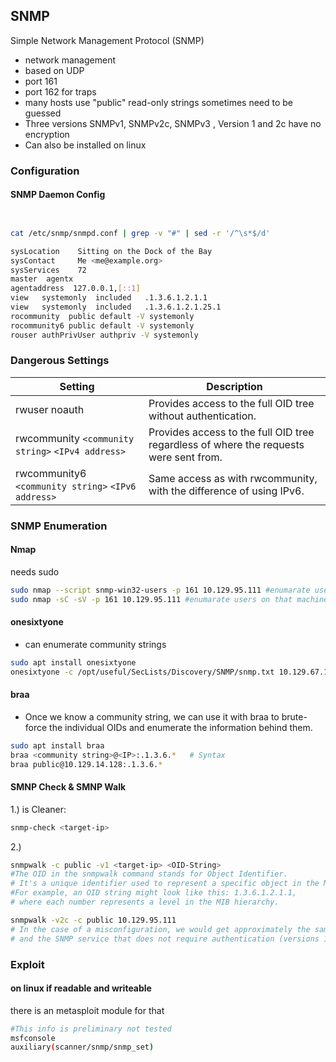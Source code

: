 ## SNMP

Simple Network Management Protocol (SNMP)
- network management 
- based on UDP
- port 161
- port 162 for traps
- many hosts use "public" read-only strings sometimes need to be guessed
- Three versions SNMPv1, SNMPv2c, SNMPv3 , Version 1 and 2c have no encryption
- Can also be installed on linux


### Configuration
#### SNMP Daemon Config
```sh


cat /etc/snmp/snmpd.conf | grep -v "#" | sed -r '/^\s*$/d'

sysLocation    Sitting on the Dock of the Bay
sysContact     Me <me@example.org>
sysServices    72
master  agentx
agentaddress  127.0.0.1,[::1]
view   systemonly  included   .1.3.6.1.2.1.1
view   systemonly  included   .1.3.6.1.2.1.25.1
rocommunity  public default -V systemonly
rocommunity6 public default -V systemonly
rouser authPrivUser authpriv -V systemonly

```
### Dangerous Settings
| Setting                           | Description                                                                 |
|-----------------------------------|-----------------------------------------------------------------------------|
| rwuser noauth                     | Provides access to the full OID tree without authentication.                |
| rwcommunity `<community string>` `<IPv4 address>` | Provides access to the full OID tree regardless of where the requests were sent from. |
| rwcommunity6 `<community string>` `<IPv6 address>` | Same access as with rwcommunity, with the difference of using IPv6.         |


### SNMP Enumeration

#### Nmap
needs sudo

```sh
sudo nmap --script snmp-win32-users -p 161 10.129.95.111 #enumarate users on that machine
sudo nmap -sC -sV -p 161 10.129.95.111 #enumarate users on that machine
```

#### onesixtyone
- can enumerate community strings
```sh
sudo apt install onesixtyone
onesixtyone -c /opt/useful/SecLists/Discovery/SNMP/snmp.txt 10.129.67.141
```

#### braa
- Once we know a community string, we can use it with braa to brute-force the individual OIDs and enumerate the information behind them.

```sh
sudo apt install braa
braa <community string>@<IP>:.1.3.6.*   # Syntax
braa public@10.129.14.128:.1.3.6.*
```

#### SMNP Check & SMNP Walk
1.) is Cleaner:
```sh
snmp-check <target-ip> 
```
2.)
```sh   
snmpwalk -c public -v1 <target-ip> <OID-String> 
#The OID in the snmpwalk command stands for Object Identifier. 
# It's a unique identifier used to represent a specific object in the Management Information Base (MIB) hierarchy in SNMP (Simple Network Management Protocol).
#For example, an OID string might look like this: 1.3.6.1.2.1.1, 
# where each number represents a level in the MIB hierarchy.

snmpwalk -v2c -c public 10.129.95.111
# In the case of a misconfiguration, we would get approximately the same results from snmpwalk as just shown above. Once we know the community string
# and the SNMP service that does not require authentication (versions 1, 2c), we can query internal system information like in the previous example.
```

### Exploit

#### on linux if readable and writeable
there is an metasploit module for that
```sh
#This info is preliminary not tested
msfconsole
auxiliary(scanner/snmp/snmp_set)
```